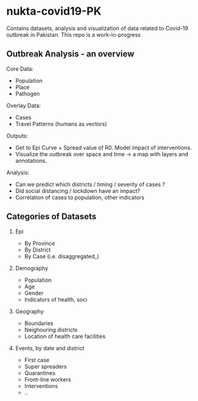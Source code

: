 # nukta-covid19-PK
Contains datasets, analysis and visualization of data related to Covid-19 outbreak in Pakistan. This repo is a work-in-progress 

## Outbreak Analysis - an overview

Core Data: 
- Population
- Place
- Pathogen

Overlay Data: 
- Cases 
- Travel Patterns (humans as vectors) 

Outputs: 
- Get to Epi Curve + Spread value of R0. Model impact of interventions. 
- Visualize the outbreak over space and time -> a map with layers and annotations. 

Analysis: 
- Can we predict which districts / timing / severity of cases ? 
- Did social distancing / lockdown have an impact? 
- Correlation of cases to population, other indicators 


## Categories of Datasets

1. Epi
    - By Province 
    - By District 
    - By Case (i.e. disaggregated_) 
    
2. Demography
    - Population
    - Age
    - Gender 
    - Indicators of health, soci

3. Geography
    - Boundaries
    - Neighouring districts
    - Location of health care facilities 

4. Events, by date and district 
    - First case
    - Super spreaders
    - Quarantines 
    - Front-line workers 
    - Interventions
    - .. 
